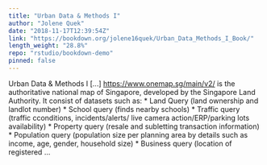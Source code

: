 ```yaml
---
title: "Urban Data & Methods I"
author: "Jolene Quek"
date: "2018-11-17T12:39:54Z"
link: "https://bookdown.org/jolene16quek/Urban_Data_Methods_I_Book/"
length_weight: "28.8%"
repo: "rstudio/bookdown-demo"
pinned: false
---
```


Urban Data & Methods I [...] https://www.onemap.sg/main/v2/ is the authoritative national map of Singapore, developed by the Singapore Land Authority. It consist of datasets such as: * Land Query (land ownership and landlot number) * School query (finds nearby schools) * Traffic query (traffic cconditions, incidents/alerts/ live camera action/ERP/parking lots availability) * Property query (resale and subletting transaction information) * Population query (population size per planning area by details such as income, age, gender, household size) * Business query (location of registered ...
